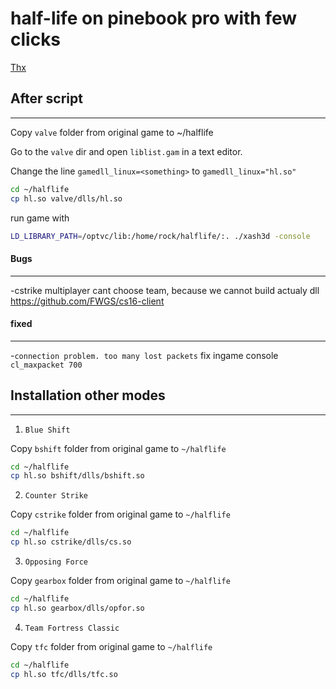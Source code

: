 # half-life on pinebook pro with few clicks 
[Thx](https://forum.pine64.org/showthread.php?tid=8394)

## After script
----------

Copy `valve` folder from original game to ~/halflife

Go to the `valve` dir and open `liblist.gam` in a text editor.

Change the line `gamedll_linux=<something>` to `gamedll_linux="hl.so"`

```bash
cd ~/halflife
cp hl.so valve/dlls/hl.so
```
run game with 
```bash
LD_LIBRARY_PATH=/optvc/lib:/home/rock/halflife/:. ./xash3d -console
```



#### Bugs
----------
-cstrike multiplayer cant choose team, because we cannot build actualy dll https://github.com/FWGS/cs16-client

#### fixed
----------
-`connection problem. too many lost packets` fix ingame console `cl_maxpacket 700`





## Installation other modes 
----------

1. `Blue Shift`

Copy `bshift` folder from original game to `~/halflife`
```bash
cd ~/halflife 
cp hl.so bshift/dlls/bshift.so
```

2. `Counter Strike`
 
Copy `cstrike` folder from original game to `~/halflife`
```bash
cd ~/halflife 
cp hl.so cstrike/dlls/cs.so
```

3. `Opposing Force`

Copy `gearbox` folder from original game to `~/halflife`
```bash
cd ~/halflife 
cp hl.so gearbox/dlls/opfor.so
```

4. `Team Fortress Classic`

Copy `tfc` folder from original game to `~/halflife`
```bash
cd ~/halflife 
cp hl.so tfc/dlls/tfc.so
```
